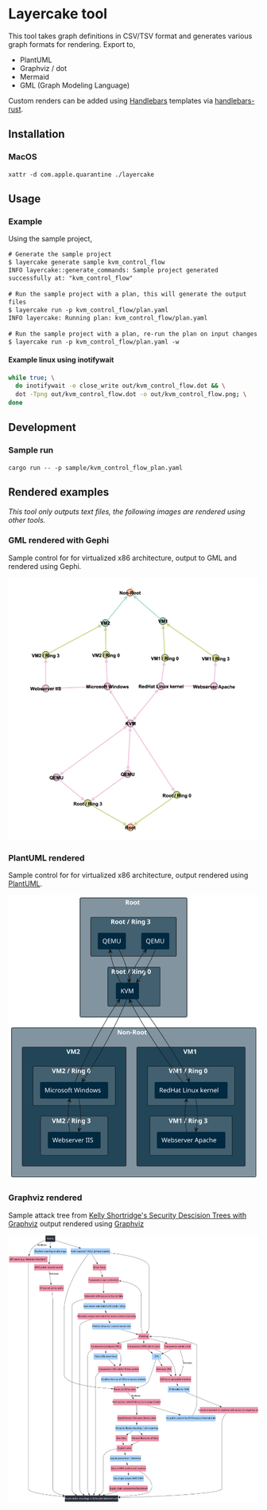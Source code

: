 # Layercake tool

This tool takes graph definitions in CSV/TSV format and generates various graph formats for rendering.
Export to,

 - PlantUML
 - Graphviz / dot
 - Mermaid
 - GML (Graph Modeling Language)

Custom renders can be added using [Handlebars](https://handlebarsjs.com/) templates via [handlebars-rust](https://docs.rs/handlebars/latest/handlebars/).

## Installation

### MacOS

```
xattr -d com.apple.quarantine ./layercake
```
## Usage

### Example

Using the sample project,

```
# Generate the sample project
$ layercake generate sample kvm_control_flow
INFO layercake::generate_commands: Sample project generated successfully at: "kvm_control_flow"

# Run the sample project with a plan, this will generate the output files
$ layercake run -p kvm_control_flow/plan.yaml 
INFO layercake: Running plan: kvm_control_flow/plan.yaml

# Run the sample project with a plan, re-run the plan on input changes
$ layercake run -p kvm_control_flow/plan.yaml -w
```


#### Example linux using inotifywait

```bash
while true; \
  do inotifywait -e close_write out/kvm_control_flow.dot && \
  dot -Tpng out/kvm_control_flow.dot -o out/kvm_control_flow.png; \
done
```

## Development

### Sample run

```
cargo run -- -p sample/kvm_control_flow_plan.yaml
```

## Rendered examples

_This tool only outputs text files, the following images are rendered using other tools._

### GML rendered with Gephi
Sample control for for virtualized x86 architecture, output to GML and rendered using Gephi.

![Sample](images/sample-gml-gephi.png)

### PlantUML rendered
Sample control for for virtualized x86 architecture, output rendered using [PlantUML](https://plantuml.com/).

![Sample](images/kvm-plantuml.svg)

### Graphviz rendered
Sample attack tree from [Kelly Shortridge's Security Descision Trees with Graphviz](https://kellyshortridge.com/blog/posts/security-decision-trees-with-graphviz/) output rendered using [Graphviz](https://graphviz.org/)

![Sample](images/attack-tree.svg)




